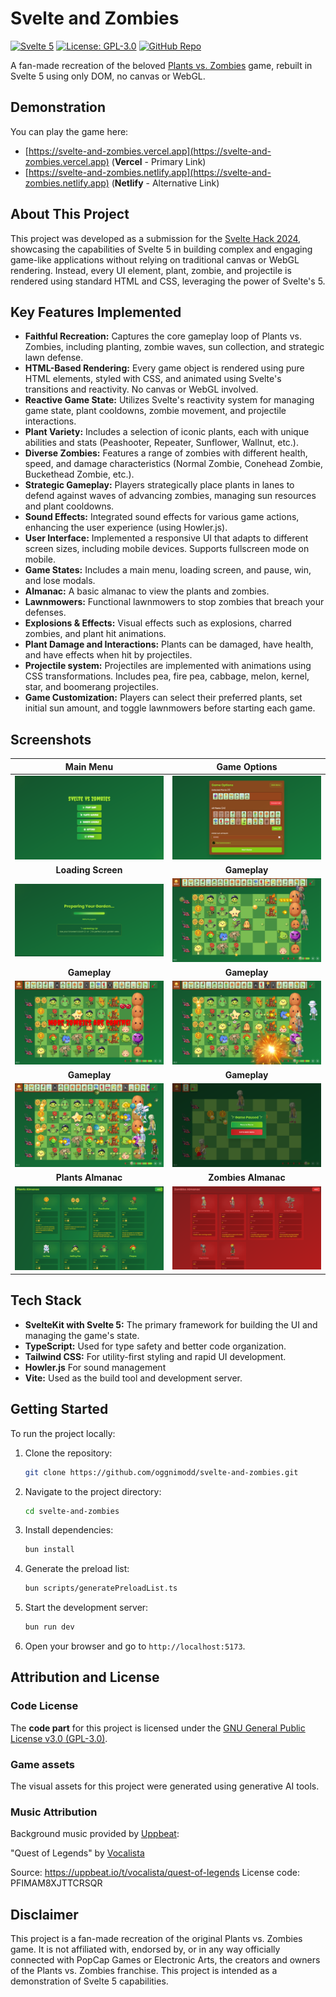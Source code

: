 # Svelte and Zombies

[![Svelte 5](https://img.shields.io/badge/Svelte-5-ff3e00?logo=svelte)](https://svelte.dev)
[![License: GPL-3.0](https://img.shields.io/badge/License-GPLv3-blue.svg)](https://www.gnu.org/licenses/gpl-3.0)
[![GitHub Repo](https://img.shields.io/github/stars/oggnimodd/svelte-and-zombies?style=social)](https://github.com/oggnimodd/svelte-and-zombies)

A fan-made recreation of the beloved [Plants vs. Zombies](https://www.ea.com/ea-studios/popcap/plants-vs-zombies) game, rebuilt in Svelte 5 using only DOM, no canvas or WebGL.

## Demonstration

You can play the game here:

- [https://svelte-and-zombies.vercel.app](https://svelte-and-zombies.vercel.app) (**Vercel** - Primary Link)
- [https://svelte-and-zombies.netlify.app](https://svelte-and-zombies.netlify.app) (**Netlify** - Alternative Link)

## About This Project

This project was developed as a submission for the [Svelte Hack 2024](https://hack.sveltesociety.dev/2024), showcasing the capabilities of Svelte 5 in building complex and engaging game-like applications without relying on traditional canvas or WebGL rendering. Instead, every UI element, plant, zombie, and projectile is rendered using standard HTML and CSS, leveraging the power of Svelte's 5.

## Key Features Implemented

- **Faithful Recreation:** Captures the core gameplay loop of Plants vs. Zombies, including planting, zombie waves, sun collection, and strategic lawn defense.
- **HTML-Based Rendering:** Every game object is rendered using pure HTML elements, styled with CSS, and animated using Svelte's transitions and reactivity. No canvas or WebGL involved.
- **Reactive Game State:** Utilizes Svelte's reactivity system for managing game state, plant cooldowns, zombie movement, and projectile interactions.
- **Plant Variety:** Includes a selection of iconic plants, each with unique abilities and stats (Peashooter, Repeater, Sunflower, Wallnut, etc.).
- **Diverse Zombies:** Features a range of zombies with different health, speed, and damage characteristics (Normal Zombie, Conehead Zombie, Buckethead Zombie, etc.).
- **Strategic Gameplay:** Players strategically place plants in lanes to defend against waves of advancing zombies, managing sun resources and plant cooldowns.
- **Sound Effects:** Integrated sound effects for various game actions, enhancing the user experience (using Howler.js).
- **User Interface:** Implemented a responsive UI that adapts to different screen sizes, including mobile devices. Supports fullscreen mode on mobile.
- **Game States:** Includes a main menu, loading screen, and pause, win, and lose modals.
- **Almanac:** A basic almanac to view the plants and zombies.
- **Lawnmowers:** Functional lawnmowers to stop zombies that breach your defenses.
- **Explosions & Effects:** Visual effects such as explosions, charred zombies, and plant hit animations.
- **Plant Damage and Interactions:** Plants can be damaged, have health, and have effects when hit by projectiles.
- **Projectile system:** Projectiles are implemented with animations using CSS transformations. Includes pea, fire pea, cabbage, melon, kernel, star, and boomerang projectiles.
- **Game Customization:** Players can select their preferred plants, set initial sun amount, and toggle lawnmowers before starting each game.

## Screenshots

|                  Main Menu                  |                Game Options                 |
| :-----------------------------------------: | :-----------------------------------------: |
|       ![Main Menu](sc/main-menu.png)        |    ![Game Options](sc/game-options.png)     |
|             **Loading Screen**              |                **Gameplay**                 |
|  ![Loading Screen](sc/loading-screen.png)   | ![Gameplay Screenshot 1](sc/gameplay-1.png) |
|                **Gameplay**                 |                **Gameplay**                 |
| ![Gameplay Screenshot 2](sc/gameplay-2.png) | ![Gameplay Screenshot 3](sc/gameplay-3.png) |
|                **Gameplay**                 |                **Gameplay**                 |
| ![Gameplay Screenshot 4](sc/gameplay-4.png) | ![Gameplay Screenshot 5](sc/gameplay-5.png) |
|             **Plants Almanac**              |             **Zombies Almanac**             |
|  ![Plants Almanac](sc/plants-almanac.png)   | ![Zombies Almanac](sc/zombies-almanac.png)  |

## Tech Stack

- **SvelteKit with Svelte 5:** The primary framework for building the UI and managing the game's state.
- **TypeScript:** Used for type safety and better code organization.
- **Tailwind CSS:** For utility-first styling and rapid UI development.
- **Howler.js** For sound management
- **Vite:** Used as the build tool and development server.

## Getting Started

To run the project locally:

1.  Clone the repository:
    ```bash
    git clone https://github.com/oggnimodd/svelte-and-zombies.git
    ```
2.  Navigate to the project directory:
    ```bash
    cd svelte-and-zombies
    ```
3.  Install dependencies:
    ```bash
    bun install
    ```
4.  Generate the preload list:
    ```bash
    bun scripts/generatePreloadList.ts
    ```
5.  Start the development server:
    ```bash
    bun run dev
    ```
6.  Open your browser and go to `http://localhost:5173`.

## Attribution and License

### Code License

The **code part** for this project is licensed under the [GNU General Public License v3.0 (GPL-3.0)](https://www.gnu.org/licenses/gpl-3.0.en.html).

### Game assets

The visual assets for this project were generated using generative AI tools.

### Music Attribution

Background music provided by [Uppbeat](https://uppbeat.io):

"Quest of Legends" by [Vocalista](https://uppbeat.io/browse/artist/vocalista)

Source: https://uppbeat.io/t/vocalista/quest-of-legends
License code: PFIMAM8XJTTCRSQR

## Disclaimer

This project is a fan-made recreation of the original Plants vs. Zombies game. It is not affiliated with, endorsed by, or in any way officially connected with PopCap Games or Electronic Arts, the creators and owners of the Plants vs. Zombies franchise. This project is intended as a demonstration of Svelte 5 capabilities.
